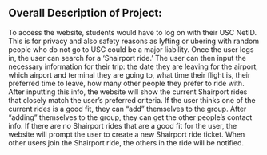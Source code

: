 ## Overall Description of Project: <br>

To access the website, students would have to log on with their USC NetID. This is for privacy and also safety reasons as lyfting or ubering with random people who do not go to USC could be a major liability. Once the user logs in, the user can search for a ‘Shairport ride.’ The user can then input the necessary information for their trip: the date they are leaving for the airport, which airport and terminal they are going to, what time their flight is, their preferred time to leave, how many other people they prefer to ride with. After inputting this info, the website will show the current Shairport rides that closely match the user’s preferred criteria. If the user thinks one of the current rides is a good fit, they can “add” themselves to the group. After “adding” themselves to the group, they can get the other people’s contact info. If there are no Shairport rides that are a good fit for the user, the website will prompt the user to create a new Shairport ride ticket. When other users join the Shairport ride, the others in the ride will be notified.
